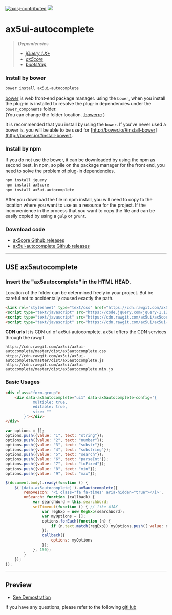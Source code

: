 [![axisj-contributed](https://img.shields.io/badge/AXISJ.com-Contributed-green.svg)](https://github.com/axisj)
![](https://img.shields.io/badge/Seowoo-Mondo&Thomas-red.svg)

# ax5ui-autocomplete

> *Dependencies*
> * _[jQuery 1.X+](http://jquery.com/)_
> * _[ax5core](http://ax5.io/ax5core)_
> * _[bootstrap](http://getbootstrap.com/)_


### Install by bower
```sh
bower install ax5ui-autocomplete
```
[bower](http://bower.io/#install-bower) is web front-end package manager.
using the `bower`, when you install the plug-in is installed to resolve the plug-in dependencies under the `bower_components` folder.  
(You can change the folder location. [.bowerrc](http://bower.io/docs/config/#bowerrc-specification) )

It is recommended that you install by using the `bower`. 
If you've never used a bower is, you will be able to be used for [http://bower.io/#install-bower](http://bower.io/#install-bower).

### Install by npm
If you do not use the bower, it can be downloaded by using the npm as second best.
In npm, so pile on the package manager for the front end, you need to solve the problem of plug-in dependencies.

```sh
npm install jquery
npm install ax5core
npm install ax5ui-autocomplete
```

After you download the file in npm install, you will need to copy to the location where you want to use as a resource for the project.
If the inconvenience in the process that you want to copy the file and can be easily copied by using a `gulp` or `grunt`.

### Download code
- [ax5core Github releases](https://github.com/ax5ui/ax5core/releases)
- [ax5ui-autocomplete Github releases](https://github.com/ax5ui/ax5ui-autocomplete/releases)


* * *

## USE ax5autocomplete

### Insert the "ax5autocomplete" in the HTML HEAD.

Location of the folder can be determined freely in your project. But be careful not to accidentally caused exactly the path.
```html
<link rel="stylesheet" type="text/css" href="https://cdn.rawgit.com/ax5ui/ax5ui-autocomplete/master/dist/ax5autocomplete.css" />
<script type="text/javascript" src="https://code.jquery.com/jquery-1.12.3.min.js"></script>
<script type="text/javascript" src="https://cdn.rawgit.com/ax5ui/ax5core/master/dist/ax5core.min.js"></script>
<script type="text/javascript" src="https://cdn.rawgit.com/ax5ui/ax5ui-autocomplete/master/dist/ax5autocomplete.min.js"></script>
```

**CDN urls**
It is CDN url of ax5ui-autocomplete. ax5ui offers the CDN services through the rawgit.
```
https://cdn.rawgit.com/ax5ui/ax5ui-autocomplete/master/dist/ax5autocomplete.css
https://cdn.rawgit.com/ax5ui/ax5ui-autocomplete/master/dist/ax5autocomplete.js
https://cdn.rawgit.com/ax5ui/ax5ui-autocomplete/master/dist/ax5autocomplete.min.js
```

### Basic Usages
```html
<div class="form-group">
    <div data-ax5autocomplete="ui1" data-ax5autocomplete-config='{
            multiple: true,
            editable: true,
            size: ""
        }'></div>
</div>
```
```js
var options = [];
options.push({value: "1", text: "string"});
options.push({value: "2", text: "number"});
options.push({value: "3", text: "substr"});
options.push({value: "4", text: "substring"});
options.push({value: "5", text: "search"});
options.push({value: "6", text: "parseInt"});
options.push({value: "7", text: "toFixed"});
options.push({value: "8", text: "min"});
options.push({value: "9", text: "max"});

$(document.body).ready(function () {
    $('[data-ax5autocomplete]').ax5autocomplete({
        removeIcon: '<i class="fa fa-times" aria-hidden="true"></i>',
        onSearch: function (callback) {
            var searchWord = this.searchWord;
            setTimeout(function () { // like AJAX
                var regExp = new RegExp(searchWord);
                var myOptions = [];
                options.forEach(function (n) {
                    if (n.text.match(regExp)) myOptions.push({ value: n.value, text: n.text });
                });
                callback({
                    options: myOptions
                });
            }, 150);
        }
    });
});
```


***

## Preview
- [See Demostration](http://ax5.io/ax5ui-autocomplete/demo/index.html)

If you have any questions, please refer to the following [gitHub](https://github.com/ax5ui/ax5ui-kernel)
